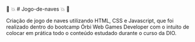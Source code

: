 :helicopter: :collision: # Jogo-de-naves :collision: :helicopter:

Criação de jogo de naves utilizando HTML, CSS e Javascript, que foi realizado dentro do bootcamp Órbi Web Games Developer com o intuito de colocar em prática todo o conteúdo estudado durante o curso da DIO.

